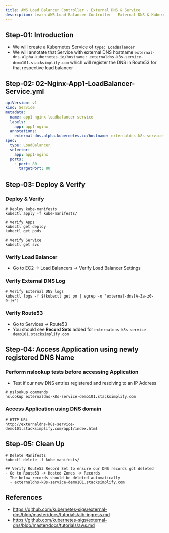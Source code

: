 ```yaml
---
title: AWS Load Balancer Controller - External DNS & Service
description: Learn AWS Load Balancer Controller - External DNS & Kubernetes Service
---
```


## Step-01: Introduction
- We will create a Kubernetes Service of `type: LoadBalancer`
- We will annotate that Service with external DNS hostname `external-dns.alpha.kubernetes.io/hostname: externaldns-k8s-service-demo101.stacksimplify.com` which will register the DNS in Route53 for that respective load balancer

## Step-02: 02-Nginx-App1-LoadBalancer-Service.yml
```yaml
apiVersion: v1
kind: Service
metadata:
  name: app1-nginx-loadbalancer-service
  labels:
    app: app1-nginx
  annotations:
    external-dns.alpha.kubernetes.io/hostname: externaldns-k8s-service-demo101.stacksimplify.com
spec:
  type: LoadBalancer
  selector:
    app: app1-nginx
  ports:
    - port: 80
      targetPort: 80  
```
## Step-03: Deploy & Verify

### Deploy & Verify
```t
# Deploy kube-manifests
kubectl apply -f kube-manifests/

# Verify Apps
kubectl get deploy
kubectl get pods

# Verify Service
kubectl get svc
```
### Verify Load Balancer 
- Go to EC2 -> Load Balancers -> Verify Load Balancer Settings

### Verify External DNS Log
```t
# Verify External DNS logs
kubectl logs -f $(kubectl get po | egrep -o 'external-dns[A-Za-z0-9-]+')
```
### Verify Route53
- Go to Services -> Route53
- You should see **Record Sets** added for `externaldns-k8s-service-demo101.stacksimplify.com`


## Step-04: Access Application using newly registered DNS Name
### Perform nslookup tests before accessing Application
- Test if our new DNS entries registered and resolving to an IP Address
```t
# nslookup commands
nslookup externaldns-k8s-service-demo101.stacksimplify.com
```
### Access Application using DNS domain
```t
# HTTP URL
http://externaldns-k8s-service-demo101.stacksimplify.com/app1/index.html
```

## Step-05: Clean Up
```t
# Delete Manifests
kubectl delete -f kube-manifests/

## Verify Route53 Record Set to ensure our DNS records got deleted
- Go to Route53 -> Hosted Zones -> Records 
- The below records should be deleted automatically
  - externaldns-k8s-service-demo101.stacksimplify.com
```


## References
- https://github.com/kubernetes-sigs/external-dns/blob/master/docs/tutorials/alb-ingress.md
- https://github.com/kubernetes-sigs/external-dns/blob/master/docs/tutorials/aws.md